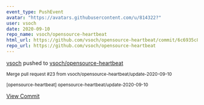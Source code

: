 ```yaml
---
event_type: PushEvent
avatar: "https://avatars.githubusercontent.com/u/814322?"
user: vsoch
date: 2020-09-10
repo_name: vsoch/opensource-heartbeat
html_url: https://github.com/vsoch/opensource-heartbeat/commit/6c6935c862c4005e04d521cc47cb5337d508da7b
repo_url: https://github.com/vsoch/opensource-heartbeat
---
```


<a href='https://github.com/vsoch' target='_blank'>vsoch</a> pushed to <a href='https://github.com/vsoch/opensource-heartbeat' target='_blank'>vsoch/opensource-heartbeat</a>

<small>Merge pull request #23 from vsoch/opensource-heartbeat/update-2020-09-10

[opensource-heartbeat] opensource-heartbeat/update-2020-09-10</small>

<a href='https://github.com/vsoch/opensource-heartbeat/commit/6c6935c862c4005e04d521cc47cb5337d508da7b' target='_blank'>View Commit</a>